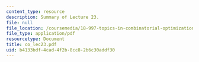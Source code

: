 ```yaml
---
content_type: resource
description: Summary of Lecture 23.
file: null
file_location: /coursemedia/18-997-topics-in-combinatorial-optimization-spring-2004/b4133bdf4cad4f2b8cc82b6c30addf30_co_lec23.pdf
file_type: application/pdf
resourcetype: Document
title: co_lec23.pdf
uid: b4133bdf-4cad-4f2b-8cc8-2b6c30addf30
---
```

